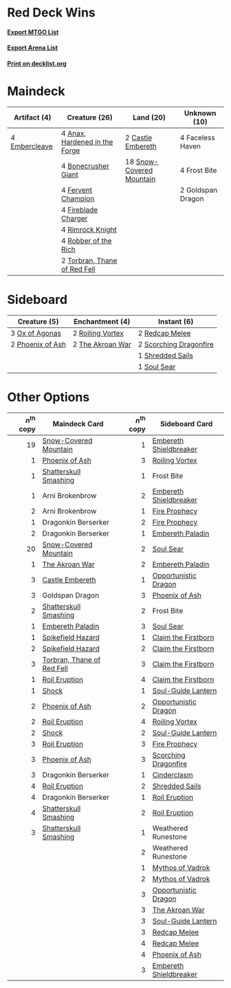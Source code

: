 # Red Deck Wins

#### [Export MTGO List](../collection/Red%20Deck%20Wins/Red%20Deck%20Wins.txt)
#### [Export Arena List](../collection/Red%20Deck%20Wins/Red%20Deck%20Wins_arena.txt)
#### [Print on decklist.org](http://decklist.org/?deckmain=4%09Anax,%20Hardened%20in%20the%20Forge%0A4%09Bonecrusher%20Giant%0A2%09Castle%20Embereth%0A4%09Embercleave%0A4%09Faceless%20Haven%0A4%09Fervent%20Champion%0A4%09Fireblade%20Charger%0A4%09Frost%20Bite%0A2%09Goldspan%20Dragon%0A4%09Rimrock%20Knight%0A4%09Robber%20of%20the%20Rich%0A18%09Snow-Covered%20Mountain%0A2%09Torbran,%20Thane%20of%20Red%20Fell&deckside=3%09Ox%20of%20Agonas%0A2%09Phoenix%20of%20Ash%0A2%09Redcap%20Melee%0A2%09Roiling%20Vortex%0A2%09Scorching%20Dragonfire%0A1%09Shredded%20Sails%0A1%09Soul%20Sear%0A2%09The%20Akroan%20War)
# Maindeck

|                                      Artifact (4)                                      |                                             Creature (26)                                              |                                             Land (20)                                             |  Unknown (10)   |
|----------------------------------------------------------------------------------------|--------------------------------------------------------------------------------------------------------|---------------------------------------------------------------------------------------------------|-----------------|
|4 [Embercleave](http://gatherer.wizards.com/Pages/Card/Details.aspx?multiverseid=473082)|4 [Anax, Hardened in the Forge](http://gatherer.wizards.com/Pages/Card/Details.aspx?multiverseid=476376)|2 [Castle Embereth](http://gatherer.wizards.com/Pages/Card/Details.aspx?multiverseid=473201)       |4 Faceless Haven |
|                                                                                        |4 [Bonecrusher Giant](http://gatherer.wizards.com/Pages/Card/Details.aspx?multiverseid=473077)          |18 [Snow-Covered Mountain](http://gatherer.wizards.com/Pages/Card/Details.aspx?multiverseid=121233)|4 Frost Bite     |
|                                                                                        |4 [Fervent Champion](http://gatherer.wizards.com/Pages/Card/Details.aspx?multiverseid=473086)           |                                                                                                   |2 Goldspan Dragon|
|                                                                                        |4 [Fireblade Charger](http://gatherer.wizards.com/Pages/Card/Details.aspx?multiverseid=491779)          |                                                                                                   |                 |
|                                                                                        |4 [Rimrock Knight](http://gatherer.wizards.com/Pages/Card/Details.aspx?multiverseid=473099)             |                                                                                                   |                 |
|                                                                                        |4 [Robber of the Rich](http://gatherer.wizards.com/Pages/Card/Details.aspx?multiverseid=473100)         |                                                                                                   |                 |
|                                                                                        |2 [Torbran, Thane of Red Fell](http://gatherer.wizards.com/Pages/Card/Details.aspx?multiverseid=473109) |                                                                                                   |                 |


# Sideboard

|                                       Creature (5)                                        |                                      Enchantment (4)                                      |                                           Instant (6)                                           |
|-------------------------------------------------------------------------------------------|-------------------------------------------------------------------------------------------|-------------------------------------------------------------------------------------------------|
|3 [Ox of Agonas](http://gatherer.wizards.com/Pages/Card/Details.aspx?multiverseid=476398)  |2 [Roiling Vortex](http://gatherer.wizards.com/Pages/Card/Details.aspx?multiverseid=491797)|2 [Redcap Melee](http://gatherer.wizards.com/Pages/Card/Details.aspx?multiverseid=473097)        |
|2 [Phoenix of Ash](http://gatherer.wizards.com/Pages/Card/Details.aspx?multiverseid=476399)|2 [The Akroan War](http://gatherer.wizards.com/Pages/Card/Details.aspx?multiverseid=476375)|2 [Scorching Dragonfire](http://gatherer.wizards.com/Pages/Card/Details.aspx?multiverseid=473101)|
|                                                                                           |                                                                                           |1 [Shredded Sails](http://gatherer.wizards.com/Pages/Card/Details.aspx?multiverseid=479656)      |
|                                                                                           |                                                                                           |1 [Soul Sear](http://gatherer.wizards.com/Pages/Card/Details.aspx?multiverseid=485483)           |


# Other Options

|*n*<sup>th</sup> copy|                                            Maindeck Card                                            |*n*<sup>th</sup> copy|                                         Sideboard Card                                          |
|--------------------:|-----------------------------------------------------------------------------------------------------|--------------------:|-------------------------------------------------------------------------------------------------|
|                   19|[Snow-Covered Mountain](http://gatherer.wizards.com/Pages/Card/Details.aspx?multiverseid=121233)     |                    1|[Embereth Shieldbreaker](http://gatherer.wizards.com/Pages/Card/Details.aspx?multiverseid=473084)|
|                    1|[Phoenix of Ash](http://gatherer.wizards.com/Pages/Card/Details.aspx?multiverseid=476399)            |                    3|[Roiling Vortex](http://gatherer.wizards.com/Pages/Card/Details.aspx?multiverseid=491797)        |
|                    1|[Shatterskull Smashing](http://gatherer.wizards.com/Pages/Card/Details.aspx?multiverseid=491802)     |                    1|Frost Bite                                                                                       |
|                    1|Arni Brokenbrow                                                                                      |                    2|[Embereth Shieldbreaker](http://gatherer.wizards.com/Pages/Card/Details.aspx?multiverseid=473084)|
|                    2|Arni Brokenbrow                                                                                      |                    1|[Fire Prophecy](http://gatherer.wizards.com/Pages/Card/Details.aspx?multiverseid=479636)         |
|                    1|Dragonkin Berserker                                                                                  |                    2|[Fire Prophecy](http://gatherer.wizards.com/Pages/Card/Details.aspx?multiverseid=479636)         |
|                    2|Dragonkin Berserker                                                                                  |                    1|[Embereth Paladin](http://gatherer.wizards.com/Pages/Card/Details.aspx?multiverseid=473083)      |
|                   20|[Snow-Covered Mountain](http://gatherer.wizards.com/Pages/Card/Details.aspx?multiverseid=121233)     |                    2|[Soul Sear](http://gatherer.wizards.com/Pages/Card/Details.aspx?multiverseid=485483)             |
|                    1|[The Akroan War](http://gatherer.wizards.com/Pages/Card/Details.aspx?multiverseid=476375)            |                    2|[Embereth Paladin](http://gatherer.wizards.com/Pages/Card/Details.aspx?multiverseid=473083)      |
|                    3|[Castle Embereth](http://gatherer.wizards.com/Pages/Card/Details.aspx?multiverseid=473201)           |                    1|[Opportunistic Dragon](http://gatherer.wizards.com/Pages/Card/Details.aspx?multiverseid=473095)  |
|                    3|Goldspan Dragon                                                                                      |                    3|[Phoenix of Ash](http://gatherer.wizards.com/Pages/Card/Details.aspx?multiverseid=476399)        |
|                    2|[Shatterskull Smashing](http://gatherer.wizards.com/Pages/Card/Details.aspx?multiverseid=491802)     |                    2|Frost Bite                                                                                       |
|                    1|[Embereth Paladin](http://gatherer.wizards.com/Pages/Card/Details.aspx?multiverseid=473083)          |                    3|[Soul Sear](http://gatherer.wizards.com/Pages/Card/Details.aspx?multiverseid=485483)             |
|                    1|[Spikefield Hazard](http://gatherer.wizards.com/Pages/Card/Details.aspx?multiverseid=491809)         |                    1|[Claim the Firstborn](http://gatherer.wizards.com/Pages/Card/Details.aspx?multiverseid=473080)   |
|                    2|[Spikefield Hazard](http://gatherer.wizards.com/Pages/Card/Details.aspx?multiverseid=491809)         |                    2|[Claim the Firstborn](http://gatherer.wizards.com/Pages/Card/Details.aspx?multiverseid=473080)   |
|                    3|[Torbran, Thane of Red Fell](http://gatherer.wizards.com/Pages/Card/Details.aspx?multiverseid=473109)|                    3|[Claim the Firstborn](http://gatherer.wizards.com/Pages/Card/Details.aspx?multiverseid=473080)   |
|                    1|[Roil Eruption](http://gatherer.wizards.com/Pages/Card/Details.aspx?multiverseid=491796)             |                    4|[Claim the Firstborn](http://gatherer.wizards.com/Pages/Card/Details.aspx?multiverseid=473080)   |
|                    1|[Shock](http://gatherer.wizards.com/Pages/Card/Details.aspx?multiverseid=129732)                     |                    1|[Soul-Guide Lantern](http://gatherer.wizards.com/Pages/Card/Details.aspx?multiverseid=476488)    |
|                    2|[Phoenix of Ash](http://gatherer.wizards.com/Pages/Card/Details.aspx?multiverseid=476399)            |                    2|[Opportunistic Dragon](http://gatherer.wizards.com/Pages/Card/Details.aspx?multiverseid=473095)  |
|                    2|[Roil Eruption](http://gatherer.wizards.com/Pages/Card/Details.aspx?multiverseid=491796)             |                    4|[Roiling Vortex](http://gatherer.wizards.com/Pages/Card/Details.aspx?multiverseid=491797)        |
|                    2|[Shock](http://gatherer.wizards.com/Pages/Card/Details.aspx?multiverseid=129732)                     |                    2|[Soul-Guide Lantern](http://gatherer.wizards.com/Pages/Card/Details.aspx?multiverseid=476488)    |
|                    3|[Roil Eruption](http://gatherer.wizards.com/Pages/Card/Details.aspx?multiverseid=491796)             |                    3|[Fire Prophecy](http://gatherer.wizards.com/Pages/Card/Details.aspx?multiverseid=479636)         |
|                    3|[Phoenix of Ash](http://gatherer.wizards.com/Pages/Card/Details.aspx?multiverseid=476399)            |                    3|[Scorching Dragonfire](http://gatherer.wizards.com/Pages/Card/Details.aspx?multiverseid=473101)  |
|                    3|Dragonkin Berserker                                                                                  |                    1|[Cinderclasm](http://gatherer.wizards.com/Pages/Card/Details.aspx?multiverseid=491776)           |
|                    4|[Roil Eruption](http://gatherer.wizards.com/Pages/Card/Details.aspx?multiverseid=491796)             |                    2|[Shredded Sails](http://gatherer.wizards.com/Pages/Card/Details.aspx?multiverseid=479656)        |
|                    4|Dragonkin Berserker                                                                                  |                    1|[Roil Eruption](http://gatherer.wizards.com/Pages/Card/Details.aspx?multiverseid=491796)         |
|                    4|[Shatterskull Smashing](http://gatherer.wizards.com/Pages/Card/Details.aspx?multiverseid=491802)     |                    2|[Roil Eruption](http://gatherer.wizards.com/Pages/Card/Details.aspx?multiverseid=491796)         |
|                    3|[Shatterskull Smashing](http://gatherer.wizards.com/Pages/Card/Details.aspx?multiverseid=491802)     |                    1|Weathered Runestone                                                                              |
|                     |                                                                                                     |                    2|Weathered Runestone                                                                              |
|                     |                                                                                                     |                    1|[Mythos of Vadrok](http://gatherer.wizards.com/Pages/Card/Details.aspx?multiverseid=479647)      |
|                     |                                                                                                     |                    2|[Mythos of Vadrok](http://gatherer.wizards.com/Pages/Card/Details.aspx?multiverseid=479647)      |
|                     |                                                                                                     |                    3|[Opportunistic Dragon](http://gatherer.wizards.com/Pages/Card/Details.aspx?multiverseid=473095)  |
|                     |                                                                                                     |                    3|[The Akroan War](http://gatherer.wizards.com/Pages/Card/Details.aspx?multiverseid=476375)        |
|                     |                                                                                                     |                    3|[Soul-Guide Lantern](http://gatherer.wizards.com/Pages/Card/Details.aspx?multiverseid=476488)    |
|                     |                                                                                                     |                    3|[Redcap Melee](http://gatherer.wizards.com/Pages/Card/Details.aspx?multiverseid=473097)          |
|                     |                                                                                                     |                    4|[Redcap Melee](http://gatherer.wizards.com/Pages/Card/Details.aspx?multiverseid=473097)          |
|                     |                                                                                                     |                    4|[Phoenix of Ash](http://gatherer.wizards.com/Pages/Card/Details.aspx?multiverseid=476399)        |
|                     |                                                                                                     |                    3|[Embereth Shieldbreaker](http://gatherer.wizards.com/Pages/Card/Details.aspx?multiverseid=473084)|

